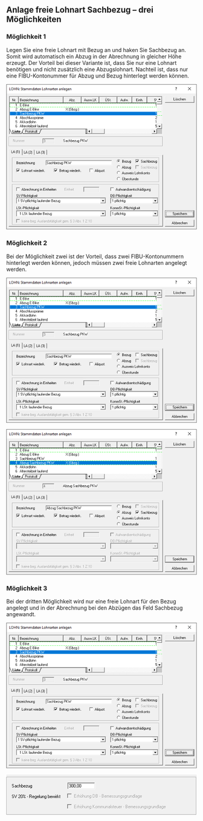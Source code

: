 ## Anlage freie Lohnart Sachbezug – drei Möglichkeiten

### Möglichkeit 1

Legen Sie eine freie Lohnart mit Bezug an und haken Sie Sachbezug an. Somit wird automatisch ein Abzug in der Abrechnung in gleicher Höhe erzeugt. Der Vorteil bei dieser Variante ist, dass Sie nur eine Lohnart benötigen und nicht zusätzlich eine Abzugslohnart. Nachteil ist, dass nur eine FIBU-Kontonummer für Abzug und Bezug hinterlegt werden können.

![Image](<img/image156.png>)

### Möglichkeit 2

Bei der Möglichkeit zwei ist der Vorteil, dass zwei FIBU-Kontonummern hinterlegt werden können, jedoch müssen zwei freie Lohnarten angelegt werden.

![Image](<img/image157.png>)

![Image](<img/image158.png>)

### Möglichkeit 3

Bei der dritten Möglichkeit wird nur eine freie Lohnart für den Bezug angelegt und in der Abrechnung bei den Abzügen das Feld Sachbezug angewandt.

![Image](<img/image157.png>)

![Image](<img/image159.png>)